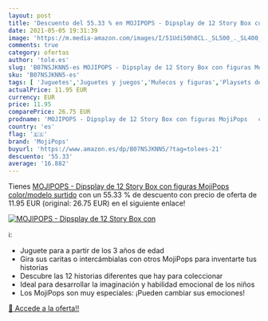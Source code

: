 ```yaml
---
layout: post
title: 'Descuento del 55.33 % en MOJIPOPS - Dipsplay de 12 Story Box con '
date: 2021-05-05 19:31:39
image: 'https://m.media-amazon.com/images/I/51Udi50h8CL._SL500_._SL400_.jpg'
comments: true
category: ofertas
author: 'tole.es'
slug: 'B07NSJKNN5-es MOJIPOPS - Dipsplay de 12 Story Box con figuras MojiPops...'
sku: 'B07NSJKNN5-es'
tags: [ 'Juguetes','Juguetes y juegos','Muñecos y figuras','Playsets de figuras de juguete para niños','mojipops', ]
actualPrice: 11.95 EUR
currency: EUR
price: 11.95
comparePrice: 26.75 EUR
prodname: 'MOJIPOPS - Dipsplay de 12 Story Box con figuras MojiPops   color/modelo surtido'
country: 'es'
flag: '🇪🇸'
brand: 'MojiPops'
buyurl: 'https://www.amazon.es/dp/B07NSJKNN5/?tag=tolees-21'
descuento: '55.33'
average: '16.882'
---
```


Tienes [MOJIPOPS - Dipsplay de 12 Story Box con figuras MojiPops   color/modelo surtido](https://www.amazon.es/dp/B07NSJKNN5/?tag=tolees-21) con un 55.33 % de descuento con precio de oferta de 11.95 EUR (original: 26.75 EUR) en el siguiente enlace!

[![MOJIPOPS - Dipsplay de 12 Story Box con ](https://m.media-amazon.com/images/I/51Udi50h8CL._SL500_._SL400_.jpg)](https://www.amazon.es/dp/B07NSJKNN5/?tag=tolees-21)

ℹ️:

- Juguete para a partir de los 3 años de edad
- Gira sus caritas o intercámbialas con otros MojiPops para inventarte tus historias
- Descubre las 12 historias diferentes que hay para coleccionar
- Ideal para desarrollar la imaginación y habilidad emocional de los niños
- Los MojiPops son muy especiales: ¡Pueden cambiar sus emociones!

[🛒 Accede a la oferta!!](https://www.amazon.es/dp/B07NSJKNN5/?tag=tolees-21)

